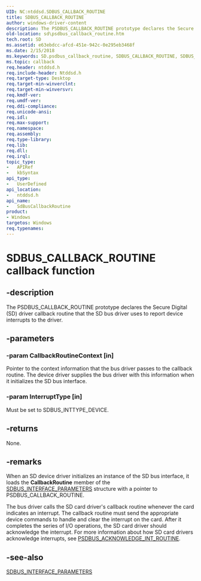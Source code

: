 ```yaml
---
UID: NC:ntddsd.SDBUS_CALLBACK_ROUTINE
title: SDBUS_CALLBACK_ROUTINE
author: windows-driver-content
description: The PSDBUS_CALLBACK_ROUTINE prototype declares the Secure Digital (SD) driver callback routine that the SD bus driver uses to report device interrupts to the driver.
old-location: sd\psdbus_callback_routine.htm
tech.root: SD
ms.assetid: e63ebdcc-afcd-451e-942c-0e295eb3468f
ms.date: 2/15/2018
ms.keywords: SD.psdbus_callback_routine, SDBUS_CALLBACK_ROUTINE, SDBUS_CALLBACK_ROUTINE callback, SdBusCallbackRoutine, SdBusCallbackRoutine callback function [Buses], ntddsd/SdBusCallbackRoutine, sd-rtns_a51040c8-723c-45ae-9e3b-15ef2baca85b.xml
ms.topic: callback
req.header: ntddsd.h
req.include-header: Ntddsd.h
req.target-type: Desktop
req.target-min-winverclnt: 
req.target-min-winversvr: 
req.kmdf-ver: 
req.umdf-ver: 
req.ddi-compliance: 
req.unicode-ansi: 
req.idl: 
req.max-support: 
req.namespace: 
req.assembly: 
req.type-library: 
req.lib: 
req.dll: 
req.irql: 
topic_type:
-	APIRef
-	kbSyntax
api_type:
-	UserDefined
api_location:
-	ntddsd.h
api_name:
-	SdBusCallbackRoutine
product:
- Windows
targetos: Windows
req.typenames: 
---
```


# SDBUS_CALLBACK_ROUTINE callback function


## -description


The PSDBUS_CALLBACK_ROUTINE prototype declares the Secure Digital (SD) driver callback routine that the SD bus driver uses to report device interrupts to the driver.


## -parameters




### -param CallbackRoutineContext [in]

Pointer to the context information that the bus driver passes to the callback routine. The device driver supplies the bus driver with this information when it initializes the SD bus interface.


### -param InterruptType [in]

Must be set to SDBUS_INTTYPE_DEVICE.


## -returns



None.




## -remarks



When an SD device driver initializes an instance of the SD bus interface, it loads the <b>CallbackRoutine</b> member of the <a href="https://msdn.microsoft.com/d407131e-5dda-4d50-b09a-0f937774eefb">SDBUS_INTERFACE_PARAMETERS</a> structure with a pointer to PSDBUS_CALLBACK_ROUTINE.

The bus driver calls the SD card driver's callback routine whenever the card indicates an interrupt. The callback routine must send the appropriate device commands to handle and clear the interrupt on the card. After it completes the series of I/O operations, the SD card driver should acknowledge the interrupt. For more information about how SD card drivers acknowledge interrupts, see <a href="https://msdn.microsoft.com/library/windows/hardware/ff537616">PSDBUS_ACKNOWLEDGE_INT_ROUTINE</a>.




## -see-also




<a href="https://msdn.microsoft.com/d407131e-5dda-4d50-b09a-0f937774eefb">SDBUS_INTERFACE_PARAMETERS</a>
 

 

